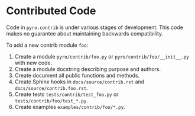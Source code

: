 <!--
Copyright Contributors to the Pyro project.

SPDX-License-Identifier: Apache-2.0
-->

# Contributed Code

Code in `pyro.contrib` is under various stages of development.
This code makes no guarantee about maintaining backwards compatibility.

To add a new contrib module `foo`:
1. Create a module `pyro/contrib/foo.py` or `pyro/contrib/foo/__init__.py` with new code.
2. Create a module docstring describing purpose and authors.
3. Create document all public functions and methods.
4. Create Sphinx hooks in `docs/source/contrib.rst` and `docs/source/contrib.foo.rst`.
5. Create tests `tests/contrib/test_foo.py` or `tests/contrib/foo/test_*.py`.
6. Create examples `examples/contrib/foo/*.py`.
